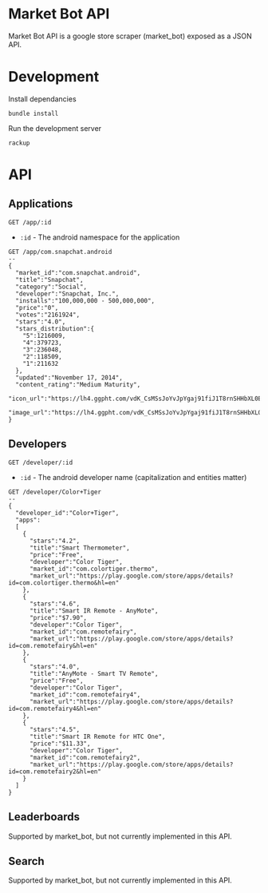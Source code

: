 # Market Bot API

Market Bot API is a google store scraper (market_bot) exposed as a JSON API.

# Development

Install dependancies

`bundle install`

Run the development server

`rackup`

# API

## Applications

`GET /app/:id`

* `:id` - The android namespace for the application

```
GET /app/com.snapchat.android
--
{
  "market_id":"com.snapchat.android",
  "title":"Snapchat",
  "category":"Social",
  "developer":"Snapchat, Inc.",
  "installs":"100,000,000 - 500,000,000",
  "price":"0",
  "votes":"2161924",
  "stars":"4.0",
  "stars_distribution":{
    "5":1216009,
    "4":379723,
    "3":236048,
    "2":118509,
    "1":211632
  },
  "updated":"November 17, 2014",
  "content_rating":"Medium Maturity",
  "icon_url":"https://lh4.ggpht.com/vdK_CsMSsJoYvJpYgaj91fiJ1T8rnSHHbXL0Em378kQaaf_BGyvUek2aU9z2qbxJCAFV=w300",
  "image_url":"https://lh4.ggpht.com/vdK_CsMSsJoYvJpYgaj91fiJ1T8rnSHHbXL0Em378kQaaf_BGyvUek2aU9z2qbxJCAFV=w300"
}
```

## Developers

`GET /developer/:id`

* `:id` - The android developer name (capitalization and entities matter)

```
GET /developer/Color+Tiger
--
{
  "developer_id":"Color+Tiger",
  "apps":
  [
    {
      "stars":"4.2",
      "title":"Smart Thermometer",
      "price":"Free",
      "developer":"Color Tiger",
      "market_id":"com.colortiger.thermo",
      "market_url":"https://play.google.com/store/apps/details?id=com.colortiger.thermo&hl=en"
    },
    {
      "stars":"4.6",
      "title":"Smart IR Remote - AnyMote",
      "price":"$7.90",
      "developer":"Color Tiger",
      "market_id":"com.remotefairy",
      "market_url":"https://play.google.com/store/apps/details?id=com.remotefairy&hl=en"
    },
    {
      "stars":"4.0",
      "title":"AnyMote - Smart TV Remote",
      "price":"Free",
      "developer":"Color Tiger",
      "market_id":"com.remotefairy4",
      "market_url":"https://play.google.com/store/apps/details?id=com.remotefairy4&hl=en"
    },
    {
      "stars":"4.5",
      "title":"Smart IR Remote for HTC One",
      "price":"$11.33",
      "developer":"Color Tiger",
      "market_id":"com.remotefairy2",
      "market_url":"https://play.google.com/store/apps/details?id=com.remotefairy2&hl=en"
    }
  ]
}
```

## Leaderboards

Supported by market_bot, but not currently implemented in this API.

## Search

Supported by market_bot, but not currently implemented in this API.

